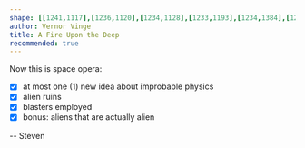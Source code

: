 ```yaml
---
shape: [[1241,1117],[1236,1120],[1234,1128],[1233,1193],[1234,1384],[1230,1580],[1230,1797],[1224,1923],[1224,1963],[1225,1972],[1228,1979],[1239,1983],[1265,1984],[1328,1984],[1376,1981],[1381,1973],[1382,1942],[1382,1789],[1380,1747],[1380,1239],[1382,1131],[1378,1125],[1366,1122],[1329,1122],[1295,1119],[1242,1118]]
author: Vernor Vinge
title: A Fire Upon the Deep
recommended: true
---
```


Now this is space opera:
- [x] at most one (1) new idea about improbable physics
- [x] alien ruins
- [x] blasters employed
- [x] bonus: aliens that are actually alien

-- Steven
